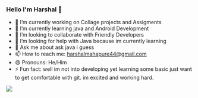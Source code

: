 ### Hello I'm Harshal 👋

- 🔭 I’m currently working on Collage projects and Assigments
- 🌱 I’m currently learning java and Android Development
- 👯 I’m looking to collaborate with Friendly Developers 
- 🤔 I’m looking for help with Java because im currently learning
- 💬 Ask me about ask java i guess
- 📫 How to reach me: harshalmahapure44@gmail.com
- 😄 Pronouns: He/Him
- ⚡ Fun fact: well im not into developing yet learning some basic just want to get comfortable with git. im excited and working hard.


<img src ="https://github-readme-stats.vercel.app/api?username=Harshaldotjava&&show_icons=true&title_color=ffffff&icon_color=bb2acf&text_color=daf7dc&bg_color=151515">

